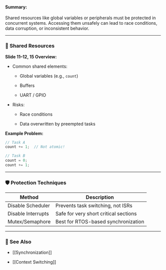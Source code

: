 #### Summary:

Shared resources like global variables or peripherals must be protected in concurrent systems. Accessing them unsafely can lead to race conditions, data corruption, or inconsistent behavior.

---

### 🧩 Shared Resources

**Slide 11–12, 15 Overview:**

- Common shared elements:
    
    - Global variables (e.g., `count`)
        
    - Buffers
        
    - UART / GPIO
        
- Risks:
    
    - Race conditions
        
    - Data overwritten by preempted tasks
        

**Example Problem:**

```c
// Task A
count += 1;  // Not atomic!

// Task B
count = 0;
count += 1;
```

---

### 🛡️ Protection Techniques

|Method|Description|
|---|---|
|Disable Scheduler|Prevents task switching, not ISRs|
|Disable Interrupts|Safe for very short critical sections|
|Mutex/Semaphore|Best for RTOS-based synchronization|

---

### 🔗 See Also

- [[Synchronization]]
    
- [[Context Switching]]